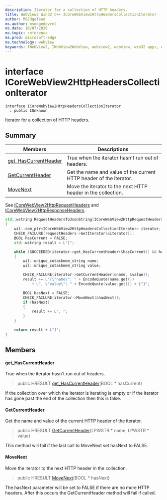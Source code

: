 ```yaml
---
description: Iterator for a collection of HTTP headers.
title: WebView2 Win32 C++ ICoreWebView2HttpHeadersCollectionIterator
author: MSEdgeTeam
ms.author: msedgedevrel
ms.date: 10/07/2020
ms.topic: reference
ms.prod: microsoft-edge
ms.technology: webview
keywords: IWebView2, IWebView2WebView, webview2, webview, win32 apps, win32, edge, ICoreWebView2, ICoreWebView2Controller, browser control, edge html, ICoreWebView2HttpHeadersCollectionIterator
---
```


# interface ICoreWebView2HttpHeadersCollectionIterator 

```
interface ICoreWebView2HttpHeadersCollectionIterator
  : public IUnknown
```

Iterator for a collection of HTTP headers.

## Summary

 Members                        | Descriptions
--------------------------------|---------------------------------------------
[get_HasCurrentHeader](#get_hascurrentheader) | True when the iterator hasn't run out of headers.
[GetCurrentHeader](#getcurrentheader) | Get the name and value of the current HTTP header of the iterator.
[MoveNext](#movenext) | Move the iterator to the next HTTP header in the collection.

See [ICoreWebView2HttpRequestHeaders](icorewebview2httprequestheaders.md) and [ICoreWebView2HttpResponseHeaders](icorewebview2httpresponseheaders.md).

```cpp
std::wstring RequestHeadersToJsonString(ICoreWebView2HttpRequestHeaders* requestHeaders)
{
    wil::com_ptr<ICoreWebView2HttpHeadersCollectionIterator> iterator;
    CHECK_FAILURE(requestHeaders->GetIterator(&iterator));
    BOOL hasCurrent = FALSE;
    std::wstring result = L"[";

    while (SUCCEEDED(iterator->get_HasCurrentHeader(&hasCurrent)) && hasCurrent)
    {
        wil::unique_cotaskmem_string name;
        wil::unique_cotaskmem_string value;

        CHECK_FAILURE(iterator->GetCurrentHeader(&name, &value));
        result += L"{\"name\": " + EncodeQuote(name.get())
            + L", \"value\": " + EncodeQuote(value.get()) + L"}";

        BOOL hasNext = FALSE;
        CHECK_FAILURE(iterator->MoveNext(&hasNext));
        if (hasNext)
        {
            result += L", ";
        }
    }

    return result + L"]";
}
```

## Members

#### get_HasCurrentHeader 

True when the iterator hasn't run out of headers.

> public HRESULT [get_HasCurrentHeader](#get_hascurrentheader)(BOOL * hasCurrent)

If the collection over which the iterator is iterating is empty or if the iterator has gone past the end of the collection then this is false.

#### GetCurrentHeader 

Get the name and value of the current HTTP header of the iterator.

> public HRESULT [GetCurrentHeader](#getcurrentheader)(LPWSTR * name, LPWSTR * value)

This method will fail if the last call to MoveNext set hasNext to FALSE.

#### MoveNext 

Move the iterator to the next HTTP header in the collection.

> public HRESULT [MoveNext](#movenext)(BOOL * hasNext)

The hasNext parameter will be set to FALSE if there are no more HTTP headers. After this occurs the GetCurrentHeader method will fail if called.

